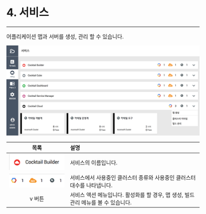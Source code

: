 # 4. 서비스

---

어플리케이션 맵과 서버를 생성, 관리 할 수 있습니다.

![](/assets/서비스.png)

| 목록 | 설명 |
| :---: | :--- |
| ![](/assets/서비스2.png) | 서비스의 이름입니다. |
| ![](/assets/서비스3.png) | 서비스에서 사용중인 클러스터 종류와 사용중인 클러스터 대수를 나타냅니다. |
| v 버튼 | 서비스 액션 메뉴입니다. 활성화를 할 경우, 맵 생성, 빌드관리 메뉴를  볼 수 있습니다. |



